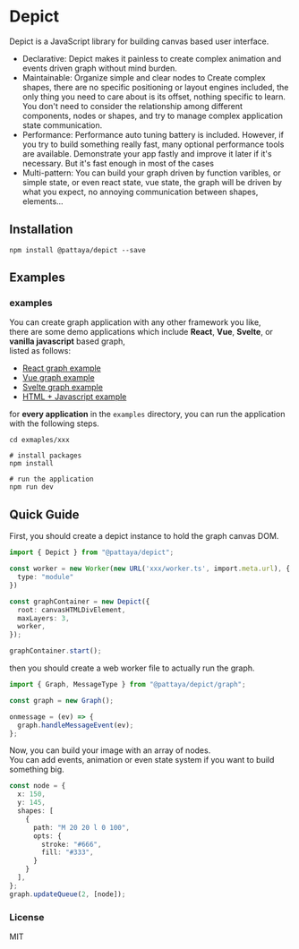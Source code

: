 # Depict

Depict is a JavaScript library for building canvas based user interface.

- Declarative: Depict makes it painless to create complex animation and events driven graph without mind burden.
- Maintainable: Organize simple and clear nodes to Create complex shapes, there are no specific positioning or layout engines included, the only thing you need to care about is its offset, nothing specific to learn. You don't need to consider the relationship among different components, nodes or shapes, and try to manage complex application state communication.
- Performance: Performance auto tuning battery is included. However, if you try to build something really fast, many optional performance tools are available. Demonstrate your app fastly and improve it later if it's necessary. But it's fast enough in most of the cases 
- Multi-pattern: You can build your graph driven by function varibles, or simple state, or even react state, vue state, the graph will be driven by what you expect, no annoying communication between shapes, elements...

## Installation

`npm install @pattaya/depict --save`

## Examples

### examples

You can create graph application with any other framework you like,    
there are some demo applications which include **React**, **Vue**, **Svelte**, or **vanilla javascript** based graph,  
listed as follows:  

- [React graph example](https://github.com/challenai/depict/blob/main/examples/react-graph/README.md)
- [Vue graph example](https://github.com/challenai/depict/blob/main/examples/vue-graph/README.md)
- [Svelte graph example](https://github.com/challenai/depict/blob/main/examples/svelte-graph/README.md)
- [HTML + Javascript example](https://github.com/challenai/depict/blob/main/examples/vanilla/README.md)

for **every application** in the `examples` directory, you can run the application with the following steps.  

```shell
cd exmaples/xxx

# install packages
npm install

# run the application
npm run dev
```

## Quick Guide 

First, you should create a depict instance to hold the graph canvas DOM.

```ts
import { Depict } from "@pattaya/depict";

const worker = new Worker(new URL('xxx/worker.ts', import.meta.url), {
  type: "module"
})

const graphContainer = new Depict({
  root: canvasHTMLDivElement,
  maxLayers: 3,
  worker,
});

graphContainer.start();
```

then you should create a web worker file to actually run the graph.

```ts
import { Graph, MessageType } from "@pattaya/depict/graph";

const graph = new Graph();

onmessage = (ev) => {
  graph.handleMessageEvent(ev);
};
```

Now, you can build your image with an array of nodes.  
You can add events, animation or even state system if you want to build something big.

```ts
const node = {
  x: 150,
  y: 145,
  shapes: [
    {
      path: "M 20 20 l 0 100",
      opts: {
        stroke: "#666",
        fill: "#333",
      }
    }
  ],
};
graph.updateQueue(2, [node]);
```

### License

MIT
